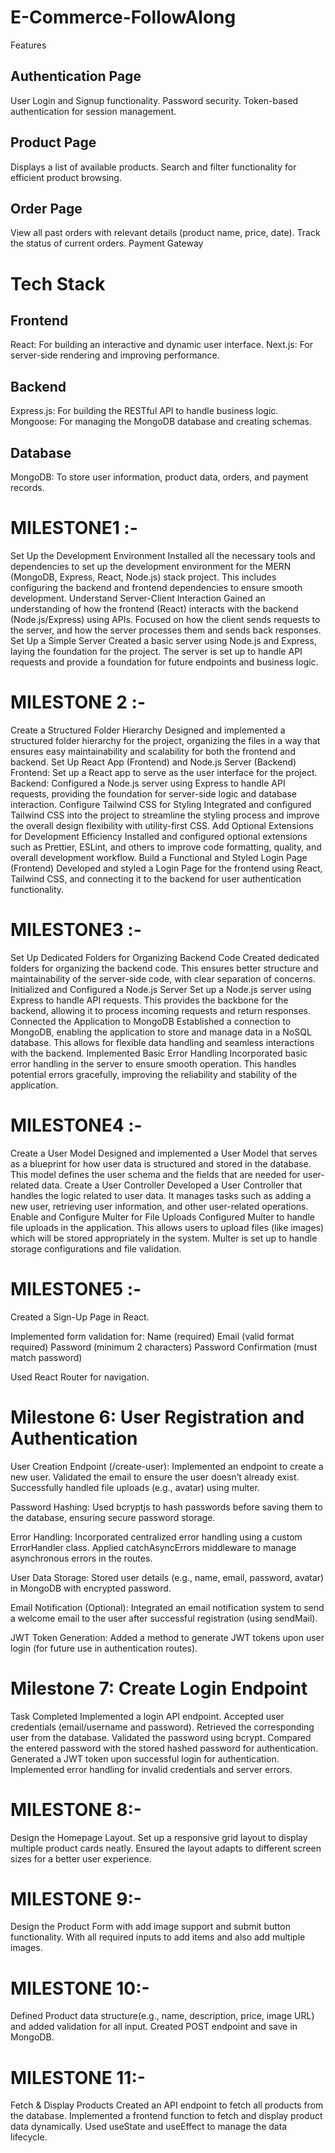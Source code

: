 # E-Commerce-FollowAlong
Features

## Authentication Page

User Login and Signup functionality.
Password security.
Token-based authentication for session management.
## Product Page

Displays a list of available products.
Search and filter functionality for efficient product browsing.
## Order Page

View all past orders with relevant details (product name, price, date).
Track the status of current orders.
Payment Gateway

# Tech Stack
## Frontend
React: For building an interactive and dynamic user interface.
Next.js: For server-side rendering and improving performance.
## Backend
Express.js: For building the RESTful API to handle business logic.
Mongoose: For managing the MongoDB database and creating schemas.
## Database
MongoDB: To store user information, product data, orders, and payment records.
# MILESTONE1 :-
Set Up the Development Environment Installed all the necessary tools and dependencies to set up the development environment for the MERN (MongoDB, Express, React, Node.js) stack project. This includes configuring the backend and frontend dependencies to ensure smooth development.
Understand Server-Client Interaction Gained an understanding of how the frontend (React) interacts with the backend (Node.js/Express) using APIs. Focused on how the client sends requests to the server, and how the server processes them and sends back responses.
Set Up a Simple Server Created a basic server using Node.js and Express, laying the foundation for the project. The server is set up to handle API requests and provide a foundation for future endpoints and business logic.
# MILESTONE 2 :-
Create a Structured Folder Hierarchy Designed and implemented a structured folder hierarchy for the project, organizing the files in a way that ensures easy maintainability and scalability for both the frontend and backend.
Set Up React App (Frontend) and Node.js Server (Backend) Frontend: Set up a React app to serve as the user interface for the project. Backend: Configured a Node.js server using Express to handle API requests, providing the foundation for server-side logic and database interaction.
Configure Tailwind CSS for Styling Integrated and configured Tailwind CSS into the project to streamline the styling process and improve the overall design flexibility with utility-first CSS.
Add Optional Extensions for Development Efficiency Installed and configured optional extensions such as Prettier, ESLint, and others to improve code formatting, quality, and overall development workflow.
Build a Functional and Styled Login Page (Frontend) Developed and styled a Login Page for the frontend using React, Tailwind CSS, and connecting it to the backend for user authentication functionality.
# MILESTONE3 :-
Set Up Dedicated Folders for Organizing Backend Code Created dedicated folders for organizing the backend code. This ensures better structure and maintainability of the server-side code, with clear separation of concerns.
Initialized and Configured a Node.js Server Set up a Node.js server using Express to handle API requests. This provides the backbone for the backend, allowing it to process incoming requests and return responses.
Connected the Application to MongoDB Established a connection to MongoDB, enabling the application to store and manage data in a NoSQL database. This allows for flexible data handling and seamless interactions with the backend.
Implemented Basic Error Handling Incorporated basic error handling in the server to ensure smooth operation. This handles potential errors gracefully, improving the reliability and stability of the application.
# MILESTONE4 :-
Create a User Model Designed and implemented a User Model that serves as a blueprint for how user data is structured and stored in the database. This model defines the user schema and the fields that are needed for user-related data.
Create a User Controller Developed a User Controller that handles the logic related to user data. It manages tasks such as adding a new user, retrieving user information, and other user-related operations.
Enable and Configure Multer for File Uploads Configured Multer to handle file uploads in the application. This allows users to upload files (like images) which will be stored appropriately in the system. Multer is set up to handle storage configurations and file validation.
# MILESTONE5 :-
Created a Sign-Up Page in React.

Implemented form validation for: Name (required) Email (valid format required) Password (minimum 2 characters) Password Confirmation (must match password)

Used React Router for navigation.

# Milestone 6: User Registration and Authentication
User Creation Endpoint (/create-user): Implemented an endpoint to create a new user. Validated the email to ensure the user doesn’t already exist. Successfully handled file uploads (e.g., avatar) using multer.

Password Hashing: Used bcryptjs to hash passwords before saving them to the database, ensuring secure password storage.

Error Handling: Incorporated centralized error handling using a custom ErrorHandler class. Applied catchAsyncErrors middleware to manage asynchronous errors in the routes.

User Data Storage: Stored user details (e.g., name, email, password, avatar) in MongoDB with encrypted password.

Email Notification (Optional): Integrated an email notification system to send a welcome email to the user after successful registration (using sendMail).

JWT Token Generation: Added a method to generate JWT tokens upon user login (for future use in authentication routes).

# Milestone 7: Create Login Endpoint
Task Completed 
Implemented a login API endpoint.
Accepted user credentials (email/username and password).
Retrieved the corresponding user from the database.
Validated the password using bcrypt.
Compared the entered password with the stored hashed password for authentication.
Generated a JWT token upon successful login for authentication.
Implemented error handling for invalid credentials and server errors.

# MILESTONE 8:-
Design the Homepage Layout. Set up a responsive grid layout to display multiple product cards neatly. Ensured the layout adapts to different screen sizes for a better user experience.

# MILESTONE 9:-
Design the Product Form with add image support and submit button functionality. With all required inputs to add items and also add multiple images.

# MILESTONE 10:-
Defined Product data structure(e.g., name, description, price, image URL) and added validation for all input. Created POST endpoint and save in MongoDB.

# MILESTONE 11:-
Fetch & Display Products
Created an API endpoint to fetch all products from the database.
Implemented a frontend function to fetch and display product data dynamically.
Used useState and useEffect to manage the data lifecycle.